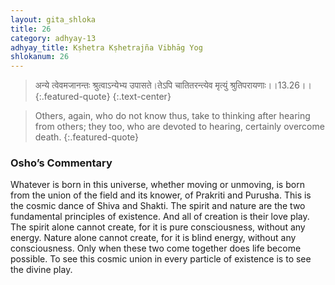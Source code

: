 ```yaml
---
layout: gita_shloka
title: 26
category: adhyay-13
adhyay_title: Kṣhetra Kṣhetrajña Vibhāg Yog
shlokanum: 26
---
```


> अन्ये त्वेवमजानन्तः श्रुत्वाऽन्येभ्य उपासते।तेऽपि चातितरन्त्येव मृत्युं श्रुतिपरायणाः।।13.26।।
{:.featured-quote}
{:.text-center}

> Others, again, who do not know thus, take to thinking after hearing from others; they too, who are devoted to hearing, certainly overcome death.
{:.featured-quote}

### Osho’s Commentary
Whatever is born in this universe, whether moving or unmoving, is born from the union of the field and its knower, of Prakriti and Purusha.
This is the cosmic dance of Shiva and Shakti. The spirit and nature are the two fundamental principles of existence. And all of creation is their love play.
The spirit alone cannot create, for it is pure consciousness, without any energy. Nature alone cannot create, for it is blind energy, without any consciousness. Only when these two come together does life become possible. To see this cosmic union in every particle of existence is to see the divine play.
